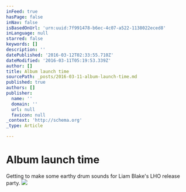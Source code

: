 ```yaml
---
inFeed: true
hasPage: false
inNav: false
isBasedOnUrl: 'urn:uuid:7f991478-b6ec-4c07-a522-1138022eced8'
inLanguage: null
starred: false
keywords: []
description: ''
datePublished: '2016-03-12T02:33:55.710Z'
dateModified: '2016-03-11T05:19:53.339Z'
author: []
title: Album launch time
sourcePath: _posts/2016-03-11-album-launch-time.md
published: true
authors: []
publisher:
  name: ''
  domain: ''
  url: null
  favicon: null
_context: 'http://schema.org'
_type: Article

---
```

# Album launch time

Getting to make some earthy drum sounds for Liam Blake's LHO release party. ![](https://s3-us-west-2.amazonaws.com/the-grid-img/p/cdc6cf02fd8497911b607158b20979c79a1a2493.png)